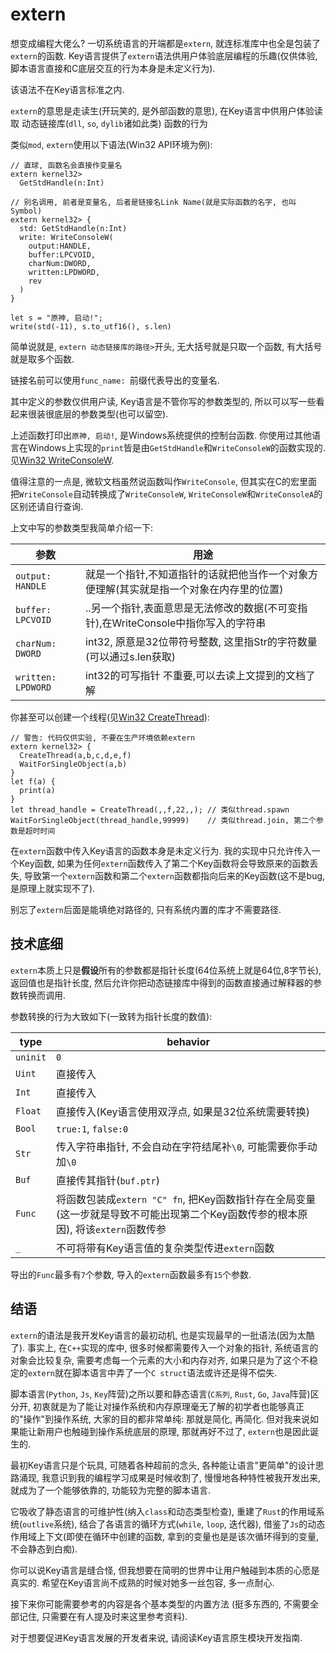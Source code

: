 # extern

想变成编程大佬么? 一切系统语言的开端都是`extern`, 就连标准库中也全是包装了`extern`的函数. Key语言提供了`extern`语法供用户体验底层编程的乐趣(仅供体验, 脚本语言直接和C底层交互的行为本身是未定义行为). 

该语法不在Key语言标准之内. 

`extern`的意思是走读生(开玩笑的, 是外部函数的意思), 在Key语言中供用户体验读取 动态链接库(`dll`, `so`, `dylib`诸如此类) 函数的行为

类似`mod`, `extern`使用以下语法(Win32 API环境为例):

```
// 直球, 函数名会直接作变量名
extern kernel32> 
  GetStdHandle(n:Int)

// 别名调用, 前者是变量名, 后者是链接名Link Name(就是实际函数的名字, 也叫Symbol)
extern kernel32> {
  std: GetStdHandle(n:Int)
  write: WriteConsoleW(
    output:HANDLE,
    buffer:LPCVOID,
    charNum:DWORD,
    written:LPDWORD,
    rev
  )
}

let s = "原神, 启动!";
write(std(-11), s.to_utf16(), s.len)
```

简单说就是, `extern 动态链接库的路径>`开头, 无大括号就是只取一个函数, 有大括号就是取多个函数. 

链接名前可以使用`func_name: `前缀代表导出的变量名. 

其中定义的参数仅供用户读, Key语言是不管你写的参数类型的, 所以可以写一些看起来很装很底层的参数类型(也可以留空). 

上述函数打印出`原神, 启动!`, 是Windows系统提供的控制台函数. 你使用过其他语言在Windows上实现的`print`皆是由`GetStdHandle`和`WriteConsoleW`的函数实现的. 见[Win32 WriteConsoleW](https://learn.microsoft.com/zh-cn/windows/console/writeconsole).

值得注意的一点是, 微软文档虽然说函数叫作`WriteConsole`, 但其实在C的宏里面把`WriteConsole`自动转换成了`WriteConsoleW`, `WriteConsoleW`和`WriteConsoleA`的区别还请自行查询. 

上文中写的参数类型我简单介绍一下:

| 参数 | 用途 |
| --- | --- |
|`output: HANDLE`|就是一个指针,不知道指针的话就把他当作一个对象方便理解(其实就是指一个对象在内存里的位置)|
|`buffer: LPCVOID`|..另一个指针,表面意思是无法修改的数据(不可变指针),在WriteConsole中指你写入的字符串|
|`charNum: DWORD`|int32, 原意是32位带符号整数, 这里指Str的字符数量(可以通过s.len获取)|
|`written: LPDWORD`|int32的可写指针 不重要,可以去读上文提到的文档了解|

你甚至可以创建一个线程(见[Win32 CreateThread](https://learn.microsoft.com/zh-cn/windows/win32/api/processthreadsapi/nf-processthreadsapi-createthread)):

```
// 警告: 代码仅供实验, 不要在生产环境依赖extern
extern kernel32> {
  CreateThread(a,b,c,d,e,f)
  WaitForSingleObject(a,b)
}
let f(a) {
  print(a)
}
let thread_handle = CreateThread(,,f,22,,); // 类似thread.spawn
WaitForSingleObject(thread_handle,99999)    // 类似thread.join, 第二个参数是超时时间
```

在`extern`函数中传入Key语言的函数本身是未定义行为. 我的实现中只允许传入一个Key函数, 如果为任何`extern`函数传入了第二个Key函数将会导致原来的函数丢失, 导致第一个`extern`函数和第二个`extern`函数都指向后来的Key函数(这不是bug, 是原理上就实现不了).

别忘了`extern`后面是能填绝对路径的, 只有系统内置的库才不需要路径. 

## 技术底细

`extern`本质上只是**假设**所有的参数都是指针长度(64位系统上就是64位,8字节长), 返回值也是指针长度, 然后允许你把动态链接库中得到的函数直接通过解释器的参数转换而调用. 

参数转换的行为大致如下(一致转为指针长度的数值):

|type|behavior|
| --- | --- |
|`uninit`|`0`|
|`Uint`|直接传入|
|`Int`|直接传入|
|`Float`|直接传入(Key语言使用双浮点, 如果是32位系统需要转换)|
|`Bool`|`true:1`, `false:0`|
|`Str`|传入字符串指针, 不会自动在字符结尾补`\0`, 可能需要你手动加`\0`|
|`Buf`|直接传其指针(`buf.ptr`)|
|`Func`|将函数包装成`extern "C" fn`, 把Key函数指针存在全局变量(这一步就是导致不可能出现第二个Key函数传参的根本原因), 将该`extern`函数传参|
|`_`|不可将带有Key语言值的复杂类型传进`extern`函数|

导出的`Func`最多有`7`个参数, 导入的`extern`函数最多有`15`个参数. 

## 结语

`extern`的语法是我开发Key语言的最初动机, 也是实现最早的一批语法(因为太酷了). 事实上, 在`C++`实现的库中, 很多时候都需要传入一个对象的指针, 系统语言的对象会比较复杂, 需要考虑每一个元素的大小和内存对齐, 如果只是为了这个不稳定的`extern`就在脚本语言中弄了一个`C struct`语法或许还是得不偿失. 

脚本语言(`Python`, `Js`, `Key`阵营)之所以要和静态语言(`C系列`, `Rust`, `Go`, `Java`阵营)区分开, 初衷就是为了能让对操作系统和内存原理毫无了解的初学者也能够真正的"操作"到操作系统, 大家的目的都非常单纯: 那就是简化, 再简化. 但对我来说如果能让新用户也触碰到操作系统底层的原理, 那就再好不过了, `extern`也是因此诞生的.

最初Key语言只是个玩具, 可随着各种超前的念头, 各种能让语言"更简单"的设计思路涌现, 我意识到我的编程学习成果是时候收割了, 慢慢地各种特性被我开发出来, 就成为了一个能够依靠的, 功能较为完整的脚本语言. 

它吸收了静态语言的可维护性(纳入`class`和动态类型检查), 重建了`Rust`的作用域系统(`outlive`系统), 结合了各语言的循环方式(`while`, `loop`, 迭代器), 借鉴了`Js`的动态作用域上下文(即使在循环中创建的函数, 拿到的变量也是是该次循环得到的变量, 不会静态到白痴). 

你可以说Key语言是缝合怪, 但我想要在简明的世界中让用户触碰到本质的心愿是真实的. 希望在Key语言尚不成熟的时候对她多一丝包容, 多一点耐心. 

接下来你可能需要参考的内容是各个基本类型的内置方法 (挺多东西的, 不需要全部记住, 只需要在有人提及时来这里参考资料).

对于想要促进Key语言发展的开发者来说, 请阅读<jmp to="/native/1.start">Key语言原生模块开发指南.</jmp>
